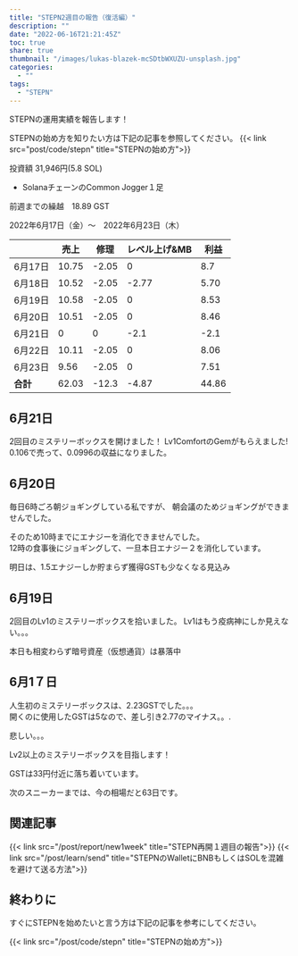 ```yaml
---
title: "STEPN2週目の報告（復活編）"
description: ""
date: "2022-06-16T21:21:45Z"
toc: true
share: true
thumbnail: "/images/lukas-blazek-mcSDtbWXUZU-unsplash.jpg"
categories:
  - ""
tags:
  - "STEPN"
---
```


STEPNの運用実績を報告します！

<!--more-->

STEPNの始め方を知りたい方は下記の記事を参照してください。
{{< link src="post/code/stepn" title="STEPNの始め方">}}

投資額 31,946円(5.8 SOL)

- SolanaチェーンのCommon Jogger１足

前週までの繰越　18.89 GST  

2022年6月17日（金）〜　2022年6月23日（木）

|  | 売上 | 修理 | レベル上げ&MB | 利益 |
| --- | --- | --- | --- | --- |
| 6月17日 | 10.75 | -2.05 | 0 | 8.7 |
| 6月18日 | 10.52 | -2.05 | -2.77 | 5.70 |
| 6月19日 | 10.58 | -2.05 | 0 | 8.53 |
| 6月20日 | 10.51 | -2.05 | 0 | 8.46 |
| 6月21日 | 0 | 0 | -2.1 | -2.1 |
| 6月22日 | 10.11 | -2.05 | 0 | 8.06 |
| 6月23日 | 9.56 | -2.05 | 0 | 7.51 |
| **合計** | 62.03 | -12.3 | -4.87 | 44.86 |

## 6月21日

2回目のミステリーボックスを開けました！
Lv1ComfortのGemがもらえました!
0.106で売って、0.0996の収益になりました。

## 6月20日

毎日6時ごろ朝ジョギングしている私ですが、
朝会議のためジョギングができませんでした。  

そのため10時までにエナジーを消化できませんでした。  
12時の食事後にジョギングして、一旦本日エナジー２を消化しています。  

明日は、1.5エナジーしか貯まらず獲得GSTも少なくなる見込み

## 6月19日

2回目のLv1のミステリーボックスを拾いました。
Lv1はもう疫病神にしか見えない。。。

本日も相変わらず暗号資産（仮想通貨）は暴落中

## 6月1７日

人生初のミステリーボックスは、2.23GSTでした。。。  
開くのに使用したGSTは5なので、差し引き2.77のマイナス。。.

悲しい。。。

Lv2以上のミステリーボックスを目指します！

GSTは33円付近に落ち着いています。  

次のスニーカーまでは、今の相場だと63日です。  

## 関連記事

{{< link src="/post/report/new1week" title="STEPN再開１週目の報告">}}
{{< link src="/post/learn/send" title="STEPNのWalletにBNBもしくはSOLを混雑を避けて送る方法">}}

## 終わりに

すぐにSTEPNを始めたいと言う方は下記の記事を参考にしてください。

{{< link src="/post/code/stepn" title="STEPNの始め方">}}



  